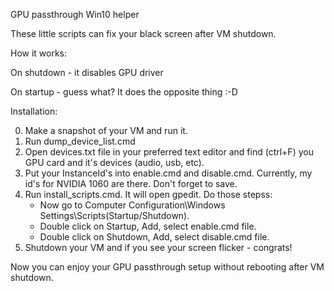 GPU passthrough Win10 helper

These little scripts can fix your black screen after VM shutdown.

How it works:

On shutdown - it disables GPU driver

On startup - guess what? It does the opposite thing :-D


Installation:

0. Make a snapshot of your VM and run it.
1. Run dump_device_list.cmd 
2. Open devices.txt file in your preferred text editor and find (ctrl+F) you GPU card and it's devices (audio, usb, etc).
3. Put your InstanceId's into enable.cmd and disable.cmd. Currently, my id's for NVIDIA 1060 are there. Don't forget to save.
4. Run install_scripts.cmd. It will open gpedit. 
   Do those stepss:
   - Now go to Computer Configuration\Windows Settings\Scripts(Startup/Shutdown).
   - Double click on Startup, Add, select enable.cmd file.
   - Double click on Shutdown, Add, select disable.cmd file.
5. Shutdown your VM and if you see your screen flicker - congrats! 

Now you can enjoy your GPU passthrough setup without rebooting after VM shutdown.
